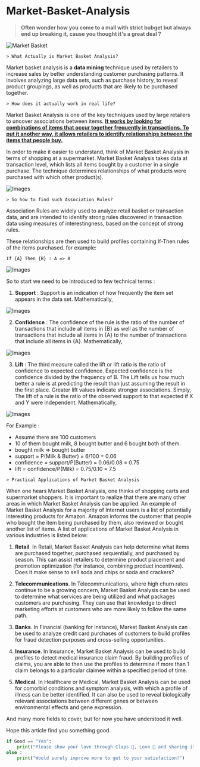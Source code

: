 # Market-Basket-Analysis
 > <b>Often wonder how you come to a mall with strict bubget but always end up breaking it, cause you thought it's a great deal ?</b>

 ![Market Basket](https://images.unsplash.com/photo-1578916171728-46686eac8d58?ixid=MnwxMjA3fDB8MHxwaG90by1wYWdlfHx8fGVufDB8fHx8&ixlib=rb-1.2.1&auto=format&fit=crop&w=667&q=80)

```
> What Actually is Market Basket Analysis? 
```
 Market basket analysis is a __data mining__ technique used by retailers to increase sales by better understanding customer purchasing patterns. It involves analyzing large data sets, such as purchase history, to reveal product groupings, as well as products that are likely to be purchased together.

 ```
 > How does it actually work in real life?
 ```
 Market Basket Analysis is one of the key techniques used by large retailers to uncover associations between items. __<u>It works by looking for combinations of items that occur together frequently in transactions. To put it another way, it allows retailers to identify relationships between the items that people buy.</u>__

 In order to make it easier to understand, think of Market Basket Analysis in terms of shopping at a supermarket. Market Basket Analysis takes data at transaction level, which lists all items bought by a customer in a single purchase. The technique determines relationships of what products were purchased with which other product(s). 

![Images](https://ars.els-cdn.com/content/image/3-s2.0-B978012381479100006X-f06-01-9780123814791.jpg)

 ```
 > So how to find such Association Rules?
 ```

 Association Rules are widely used to analyze retail basket or transaction data, and are intended to identify strong rules discovered in transaction data using measures of interestingness, based on the concept of strong rules.
 
 
 These relationships are then used to build profiles containing If-Then rules of the items purchased. for example:
 
 `
    If {A} Then {B} : A => B
 `

![Images](http://www.saedsayad.com/images/AR_1.png)

So to start we need to be introduced to few technical terms :

1. __Support__ : Support is an indication of how frequently the item set appears in the data set. Mathematically,

 ![Images](https://webfocusinfocenter.informationbuilders.com/wfappent/TLs/TL_rstat/source/images/rstat_SupportFormula.jpg)

2. __Confidence__ : The confidence of the rule is the ratio of the number of transactions that include all items in {B} as well as the number of transactions that include all items in {A} to the number of transactions that include all items in {A}. Mathematically,

![Images](https://webfocusinfocenter.informationbuilders.com/wfappent/TLs/TL_rstat/source/images/rstat_ConfidenceFormula.jpg)

3. __Lift__ :  The third measure called the lift or lift ratio is the ratio of confidence to expected confidence. Expected confidence is the confidence divided by the frequency of B. The Lift tells us how much better a rule is at predicting the result than just assuming the result in the first place. Greater lift values indicate stronger associations. Simply, The lift of a rule is the ratio of the observed support to that expected if X and Y were independent.
Mathematically,

![Images](https://webfocusinfocenter.informationbuilders.com/wfappent/TLs/TL_rstat/source/images/rstat_LiftFormula_new.jpg)

For Example :
- Assume there are 100 customers
- 10 of them bought milk, 8 bought butter and 6 bought both of them.
- bought milk => bought butter
- support = P(Milk & Butter) = 6/100 = 0.06
- confidence = support/P(Butter) = 0.06/0.08 = 0.75
- lift = confidence/P(Milk) = 0.75/0.10 = 7.5



```
> Practical Applications of Market Basket Analysis
```
When one hears Market Basket Analysis, one thinks of shopping carts and supermarket shoppers. It is important to realize that there are many other areas in which Market Basket Analysis can be applied. An example of Market Basket Analysis for a majority of Internet users is a list of potentially interesting products for Amazon. Amazon informs the customer that people who bought the item being purchased by them, also reviewed or bought another list of items. A list of applications of Market Basket Analysis in various industries is listed below:
1. __Retail__. In Retail, Market Basket Analysis can help determine what items are purchased together, purchased sequentially, and purchased by season. This can assist retailers to determine product placement and promotion optimization (for instance, combining product incentives). Does it make sense to sell soda and chips or soda and crackers?
2. __Telecommunications__. In Telecommunications, where high churn rates continue to be a growing concern, Market Basket Analysis can be used to determine what services are being utilized and what packages customers are purchasing. They can use that knowledge to direct marketing efforts at customers who are more likely to follow the same path.

3. __Banks__. In Financial (banking for instance), Market Basket Analysis can be used to analyze credit card purchases of customers to build profiles for fraud detection purposes and cross-selling opportunities.

4. __Insurance__. In Insurance, Market Basket Analysis can be used to build profiles to detect medical insurance claim fraud. By building profiles of claims, you are able to then use the profiles to determine if more than 1 claim belongs to a particular claimee within a specified period of time.

5. __Medical__. In Healthcare or Medical, Market Basket Analysis can be used for comorbid conditions and symptom analysis, with which a profile of illness can be better identified. It can also be used to reveal biologically relevant associations between different genes or between environmental effects and gene expression.

And many more fields to cover, but for now you have understood it well.

Hope this article find you something good. 
```python
if Good == "Yes":
    print("Please show your love through Claps 👏, Love 🤍 and sharing it to others 👩‍🤝‍🧑🏼")
else :
    print("Would surely improve more to get to your satisfaction!")
